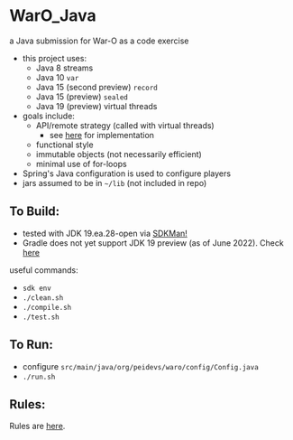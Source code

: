 
WarO_Java
=========

a Java submission for War-O as a code exercise

* this project uses:
    - Java 8 streams
    - Java 10 `var`
    - Java 15 (second preview) `record`
    - Java 15 (preview) `sealed`
    - Java 19 (preview) virtual threads
* goals include: 
    - API/remote strategy (called with virtual threads)
        - see [here](https://github.com/codetojoy/WarO_Strategy_API_Java) for implementation
    - functional style
    - immutable objects (not necessarily efficient)
    - minimal use of for-loops
* Spring's Java configuration is used to configure players
* jars assumed to be in `~/lib` (not included in repo)

To Build:
---------

* tested with JDK 19.ea.28-open via [SDKMan!](https://sdkman.io/)
* Gradle does not yet support JDK 19 preview (as of June 2022). Check [here](https://docs.gradle.org/current/userguide/compatibility.html)

useful commands:

* `sdk env`
* `./clean.sh`
* `./compile.sh`
* `./test.sh`

To Run:
---------

* configure `src/main/java/org/peidevs/waro/config/Config.java`
* `./run.sh`

Rules:
---------

Rules are [here](Rules.md).
